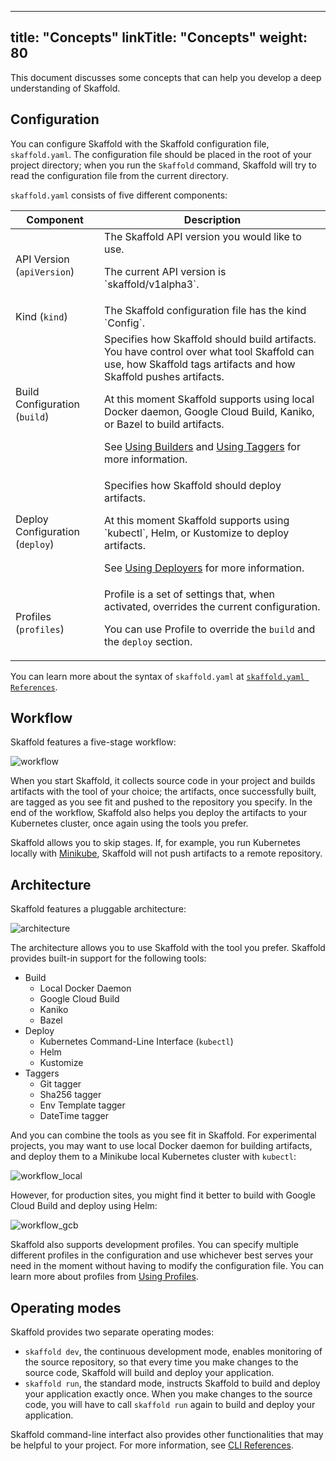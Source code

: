 
---
title: "Concepts"
linkTitle: "Concepts"
weight: 80
---

This document discusses some concepts that can help you develop a deep
understanding of Skaffold.

## Configuration

You can configure Skaffold with the Skaffold configuration file,
`skaffold.yaml`. The configuration file should be placed in the root of your
project directory; when you run the `Skaffold` command, Skaffold will try to
read the configuration file from the current directory.

`skaffold.yaml` consists of five different components:

<table>
    <thead>
        <tr>
            <th>Component</th>
            <th>Description</th>
        </tr>
    </thead>
    <tbody>
        <tr>
            <td>API Version (<code>apiVersion</code>)</td>
            <td>
                The Skaffold API version you would like to use.
                <p>The current API version is `skaffold/v1alpha3`.</p>
            </td>
        </tr>
        <tr>
            <td>Kind (<code>kind</code>)</td>
            <td>
                The Skaffold configuration file has the kind `Config`.
            </td>
        </tr>
        <tr>
            <td>Build Configuration (<code>build</code>)</td>
            <td>
                Specifies how Skaffold should build artifacts. You have control over what tool Skaffold can use, how Skaffold tags artifacts and how Skaffold pushes artifacts.
                <p>At this moment Skaffold supports using local Docker daemon, Google Cloud Build, Kaniko, or Bazel to build artifacts.</p>
                <p>See <a href="/docs/how-tos/builders">Using Builders</a> and <a href="/docs/how-tos/taggers">Using Taggers</a> for more information.</p>
            </td>
        </tr>
        <tr>
            <td>Deploy Configuration (<code>deploy</code>)</td>
            <td>
                Specifies how Skaffold should deploy artifacts.
                <p>At this moment Skaffold supports using `kubectl`, Helm, or Kustomize to deploy artifacts.</p>
                <p>See <a href="/docs/how-tos/builders">Using Deployers</a> for more information.</p>
            </td>
        </tr>
        <tr>
            <td>Profiles (<code>profiles</code>)</td>
            <td>
                Profile is a set of settings that, when activated, overrides the current configuration.
                <p>You can use Profile to override the <code>build</code> and the <code>deploy</code> section.</p>
            </td>
        </tr>
    </tbody>
<table>

You can learn more about the syntax of `skaffold.yaml` at
[`skaffold.yaml References`](/docs/references/config).

## Workflow

Skaffold features a five-stage workflow:

![workflow](/images/workflow.png)

When you start Skaffold, it collects source code in your project and builds
artifacts with the tool of your choice; the artifacts, once successfully built,
are tagged as you see fit and pushed to the repository you specify. In the
end of the workflow, Skaffold also helps you deploy the artifacts to your
Kubernetes cluster, once again using the tools you prefer.

Skaffold allows you to skip stages. If, for example, you run Kubernetes
locally with [Minikube](https://kubernetes.io/docs/setup/minikube/), Skaffold
will not push artifacts to a remote repository.

## Architecture

Skaffold features a pluggable architecture:

![architecture](/images/architecture.png)

The architecture allows you to use Skaffold with the tool you prefer. Skaffold
provides built-in support for the following tools:

* Build
  * Local Docker Daemon
  * Google Cloud Build
  * Kaniko
  * Bazel
* Deploy 
  * Kubernetes Command-Line Interface (`kubectl`)
  * Helm
  * Kustomize
* Taggers
  * Git tagger 
  * Sha256 tagger
  * Env Template tagger 
  * DateTime tagger
 
And you can combine the tools as you see fit in Skaffold. For experimental
projects, you may want to use local Docker daemon for building artifacts, and
deploy them to a Minikube local Kubernetes cluster with `kubectl`:

![workflow_local](/images/workflow_local.png)

However, for production sites, you might find it better to build with Google
Cloud Build and deploy using Helm:

![workflow_gcb](/images/workflow_gcb.png)

Skaffold also supports development profiles. You can specify multiple different
profiles in the configuration and use whichever best serves your need in the
moment without having to modify the configuration file. You can learn more about
profiles from [Using Profiles](/docs/how-tos/profiles).

## Operating modes

Skaffold provides two separate operating modes:

* `skaffold dev`, the continuous development mode, enables monitoring of the
    source repository, so that every time you make changes to the source code,
    Skaffold will build and deploy your application.
* `skaffold run`, the standard mode, instructs Skaffold to build and deploy
    your application exactly once. When you make changes to the source code,
    you will have to call `skaffold run` again to build and deploy your
    application.

Skaffold command-line interfact also provides other functionalities that may
be helpful to your project. For more information, see [CLI References](/docs/references/cli).
